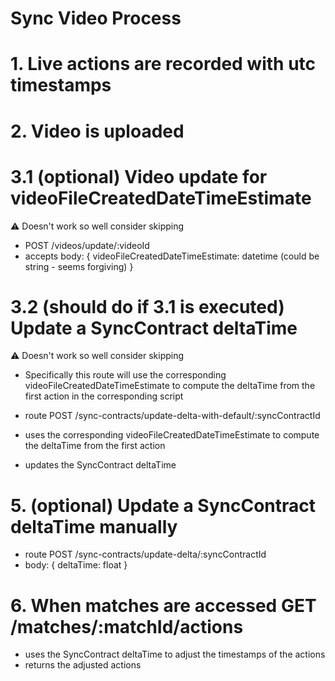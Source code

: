 # Sync Video Process

# 1. Live actions are recorded with utc timestamps

# 2. Video is uploaded

# 3.1 (optional) Video update for videoFileCreatedDateTimeEstimate

⚠️ Doesn't work so well consider skipping

- POST /videos/update/:videoId
- accepts body: { videoFileCreatedDateTimeEstimate: datetime (could be string - seems forgiving) }

# 3.2 (should do if 3.1 is executed) Update a SyncContract deltaTime

⚠️ Doesn't work so well consider skipping

- Specifically this route will use the corresponding videoFileCreatedDateTimeEstimate to compute the deltaTime from the first action in the corresponding script

- route POST /sync-contracts/update-delta-with-default/:syncContractId
- uses the corresponding videoFileCreatedDateTimeEstimate to compute the deltaTime from the first action
- updates the SyncContract deltaTime

# 5. (optional) Update a SyncContract deltaTime manually

- route POST /sync-contracts/update-delta/:syncContractId
- body: { deltaTime: float }

# 6. When matches are accessed GET /matches/:matchId/actions

- uses the SyncContract deltaTime to adjust the timestamps of the actions
- returns the adjusted actions

